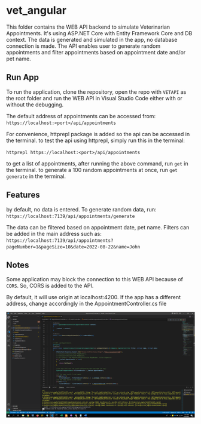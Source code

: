 # vet_angular

This folder contains the WEB API backend to simulate Veterinarian Appointments. It's using ASP.NET Core with Entity Framework Core and DB context.
The data is generated and simulated in the app, no database connection is made.
The API enables user to generate random appointments and filter appointments based on appointment date and/or pet name.

## Run App

To run the application, clone the repository, open the repo with `VETAPI` as the root folder and run the WEB API in Visual Studio Code either with or without the debugging.

The default address of appointments can be accessed from:
`https://localhost:<port>/api/appointments`

For convenience, httprepl package is added so the api can be accessed in the terminal. to test the api using httprepl, simply run this in the terminal:

`httprepl https://localhost:<port>/api/appointments`

to get a list of appointments, after running the above command, run `get` in the terminal.
to generate a 100 random appointments at once, run `get generate` in the terminal.

## Features

by default, no data is entered. To generate random data, run:
`https://localhost:7139/api/appointments/generate`

The data can be filtered based on appointment date, pet name. Filters can be added in the main address such as:
`https://localhost:7139/api/appointments?pageNumber=1&pageSize=10&date=2022-08-22&name=John`

## Notes

Some application may block the connection to this WEB API because of `CORS`. So, CORS is added to the API.

By default, it will use origin at localhost:4200. If the app has a different address, change accordingly in the AppointmentController.cs file

![Alt text](https://github.com/FaisZ/vet_angular/blob/fbb6e5e83e9ac48bc61492876146b35859e512a6/Images/Picture1.png)
